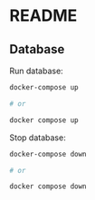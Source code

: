 # README

## Database

Run database:

```bash
docker-compose up

# or

docker compose up
```

Stop database:

```bash
docker-compose down

# or

docker compose down
```
